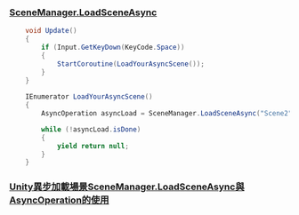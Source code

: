 ### [SceneManager.LoadSceneAsync](https://docs.unity3d.com/ScriptReference/SceneManagement.SceneManager.LoadSceneAsync.html)
```C#
    void Update()
    {
        if (Input.GetKeyDown(KeyCode.Space))
        {
            StartCoroutine(LoadYourAsyncScene());
        }
    }
    
    IEnumerator LoadYourAsyncScene()
    {
        AsyncOperation asyncLoad = SceneManager.LoadSceneAsync("Scene2");

        while (!asyncLoad.isDone)
        {
            yield return null;
        }
    }
```
### [Unity異步加載場景SceneManager.LoadSceneAsync與AsyncOperation的使用](https://blog.csdn.net/qq_42462109/article/details/83096135)

